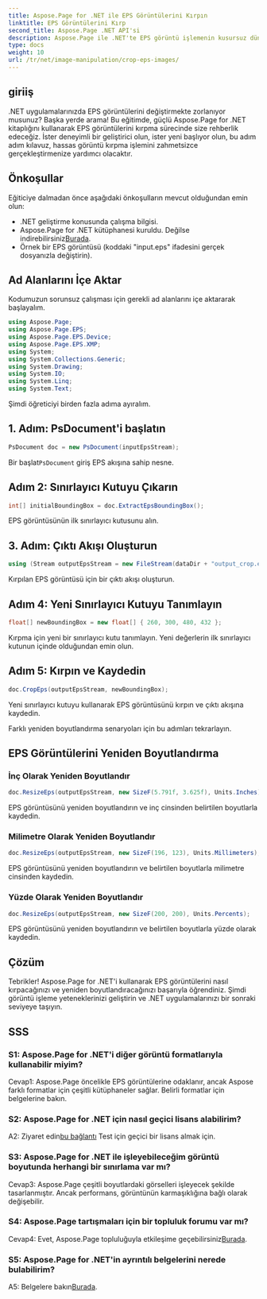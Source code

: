 ```yaml
---
title: Aspose.Page for .NET ile EPS Görüntülerini Kırpın
linktitle: EPS Görüntülerini Kırp
second_title: Aspose.Page .NET API'si
description: Aspose.Page ile .NET'te EPS görüntü işlemenin kusursuz dünyasını keşfedin. Çarpıcı sonuçlar için görüntüleri zahmetsizce kırpın ve yeniden boyutlandırın.
type: docs
weight: 10
url: /tr/net/image-manipulation/crop-eps-images/
---
```

## giriiş

.NET uygulamalarınızda EPS görüntülerini değiştirmekte zorlanıyor musunuz? Başka yerde arama! Bu eğitimde, güçlü Aspose.Page for .NET kitaplığını kullanarak EPS görüntülerini kırpma sürecinde size rehberlik edeceğiz. İster deneyimli bir geliştirici olun, ister yeni başlıyor olun, bu adım adım kılavuz, hassas görüntü kırpma işlemini zahmetsizce gerçekleştirmenize yardımcı olacaktır.

## Önkoşullar

Eğiticiye dalmadan önce aşağıdaki önkoşulların mevcut olduğundan emin olun:

- .NET geliştirme konusunda çalışma bilgisi.
-  Aspose.Page for .NET kütüphanesi kuruldu. Değilse indirebilirsiniz[Burada](https://releases.aspose.com/page/net/).
- Örnek bir EPS görüntüsü (koddaki "input.eps" ifadesini gerçek dosyanızla değiştirin).

## Ad Alanlarını İçe Aktar

Kodumuzun sorunsuz çalışması için gerekli ad alanlarını içe aktararak başlayalım. 

```csharp
using Aspose.Page;
using Aspose.Page.EPS;
using Aspose.Page.EPS.Device;
using Aspose.Page.EPS.XMP;
using System;
using System.Collections.Generic;
using System.Drawing;
using System.IO;
using System.Linq;
using System.Text;
```

Şimdi öğreticiyi birden fazla adıma ayıralım.

## 1. Adım: PsDocument'i başlatın

```csharp
PsDocument doc = new PsDocument(inputEpsStream);
```

 Bir başlat`PsDocument` giriş EPS akışına sahip nesne.

## Adım 2: Sınırlayıcı Kutuyu Çıkarın

```csharp
int[] initialBoundingBox = doc.ExtractEpsBoundingBox();
```

EPS görüntüsünün ilk sınırlayıcı kutusunu alın.

## 3. Adım: Çıktı Akışı Oluşturun

```csharp
using (Stream outputEpsStream = new FileStream(dataDir + "output_crop.eps", FileMode.Create, FileAccess.Write))
```

Kırpılan EPS görüntüsü için bir çıktı akışı oluşturun.

## Adım 4: Yeni Sınırlayıcı Kutuyu Tanımlayın

```csharp
float[] newBoundingBox = new float[] { 260, 300, 480, 432 };
```

Kırpma için yeni bir sınırlayıcı kutu tanımlayın. Yeni değerlerin ilk sınırlayıcı kutunun içinde olduğundan emin olun.

## Adım 5: Kırpın ve Kaydedin

```csharp
doc.CropEps(outputEpsStream, newBoundingBox);
```

Yeni sınırlayıcı kutuyu kullanarak EPS görüntüsünü kırpın ve çıktı akışına kaydedin.

Farklı yeniden boyutlandırma senaryoları için bu adımları tekrarlayın.

## EPS Görüntülerini Yeniden Boyutlandırma

### İnç Olarak Yeniden Boyutlandır

```csharp
doc.ResizeEps(outputEpsStream, new SizeF(5.791f, 3.625f), Units.Inches);
```

EPS görüntüsünü yeniden boyutlandırın ve inç cinsinden belirtilen boyutlarla kaydedin.

### Milimetre Olarak Yeniden Boyutlandır

```csharp
doc.ResizeEps(outputEpsStream, new SizeF(196, 123), Units.Millimeters);
```

EPS görüntüsünü yeniden boyutlandırın ve belirtilen boyutlarla milimetre cinsinden kaydedin.

### Yüzde Olarak Yeniden Boyutlandır

```csharp
doc.ResizeEps(outputEpsStream, new SizeF(200, 200), Units.Percents);
```

EPS görüntüsünü yeniden boyutlandırın ve belirtilen boyutlarla yüzde olarak kaydedin.

## Çözüm

Tebrikler! Aspose.Page for .NET'i kullanarak EPS görüntülerini nasıl kırpacağınızı ve yeniden boyutlandıracağınızı başarıyla öğrendiniz. Şimdi görüntü işleme yeteneklerinizi geliştirin ve .NET uygulamalarınızı bir sonraki seviyeye taşıyın.

## SSS

### S1: Aspose.Page for .NET'i diğer görüntü formatlarıyla kullanabilir miyim?

Cevap1: Aspose.Page öncelikle EPS görüntülerine odaklanır, ancak Aspose farklı formatlar için çeşitli kütüphaneler sağlar. Belirli formatlar için belgelerine bakın.

### S2: Aspose.Page for .NET için nasıl geçici lisans alabilirim?

 A2: Ziyaret edin[bu bağlantı](https://purchase.aspose.com/temporary-license/) Test için geçici bir lisans almak için.

### S3: Aspose.Page for .NET ile işleyebileceğim görüntü boyutunda herhangi bir sınırlama var mı?

Cevap3: Aspose.Page çeşitli boyutlardaki görselleri işleyecek şekilde tasarlanmıştır. Ancak performans, görüntünün karmaşıklığına bağlı olarak değişebilir.

### S4: Aspose.Page tartışmaları için bir topluluk forumu var mı?

 Cevap4: Evet, Aspose.Page topluluğuyla etkileşime geçebilirsiniz[Burada](https://forum.aspose.com/c/page/39).

### S5: Aspose.Page for .NET'in ayrıntılı belgelerini nerede bulabilirim?

 A5: Belgelere bakın[Burada](https://reference.aspose.com/page/net/).